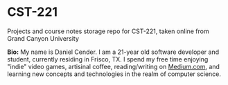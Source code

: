 # CST-221

Projects and course notes storage repo for CST-221, taken online from Grand Canyon University

**Bio:** My name is Daniel Cender. I am a 21-year old software developer and student, currently residing in Frisco, TX. I spend my free time enjoying "indie" video games, artisinal coffee, reading/writing on [Medium.com](https://medium.com/@danielcender), and learning new concepts and technologies in the realm of computer science.
